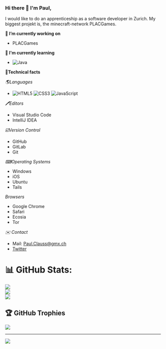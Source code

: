 ### Hi there 👋 I'm Paul, 

I would like to do an apprenticeship as a software developer in Zurich. My biggest projekt is, the minecraft-network PLACGames.

**🔭 I’m currently working on**
  - PLACGames
  
**🌱 I'm currently learning**
- ![Java](https://img.shields.io/badge/java-%23ED8B00.svg?style=for-the-badge&logo=java&logoColor=white)

**💼Technical facts**

*🌎Languages*
- ![HTML5](https://img.shields.io/badge/html5-%23E34F26.svg?style=for-the-badge&logo=html5&logoColor=white)
![CSS3](https://img.shields.io/badge/css3-%231572B6.svg?style=for-the-badge&logo=css3&logoColor=white)
![JavaScript](https://img.shields.io/badge/javascript-%23323330.svg?style=for-the-badge&logo=javascript&logoColor=%23F7DF1E)

*🖊Editors*
- Visual Studio Code
- IntelliJ IDEA

*☑️Version Control*
- GitHub
- GitLab
- Git

*⌨Operating Systems*
- Windows
- iOS
- Ubuntu
- Tails

*Browsers*
- Google Chrome
- Safari
- Ecosia
- Tor

*✉️ Contact*
- Mail: Paul.Clauss@gmx.ch
- [Twitter](https://twitter.com/EntenPlac)

# 📊 GitHub Stats:
![](https://github-readme-stats.vercel.app/api?username=EntenPLAC&theme=dark&hide_border=false&include_all_commits=false&count_private=false)<br/>
![](https://github-readme-streak-stats.herokuapp.com/?user=EntenPLAC&theme=dark&hide_border=false)<br/>
![](https://github-readme-stats.vercel.app/api/top-langs/?username=EntenPLAC&theme=dark&hide_border=false&include_all_commits=false&count_private=false&layout=compact)

## 🏆 GitHub Trophies
![](https://github-profile-trophy.vercel.app/?username=EntenPLAC&theme=radical&no-frame=false&no-bg=true&margin-w=4)

---
[![](https://visitcount.itsvg.in/api?id=EntenPLAC&icon=0&color=0)](https://visitcount.itsvg.in)

